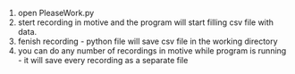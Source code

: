 1. open PleaseWork.py
2. stert recording in motive and the program will start filling csv file with data.
3. fenish recording - python file will save csv file in the working directory
4. you can do any number of recordings in motive while program is running - it will save every recording as a separate file
